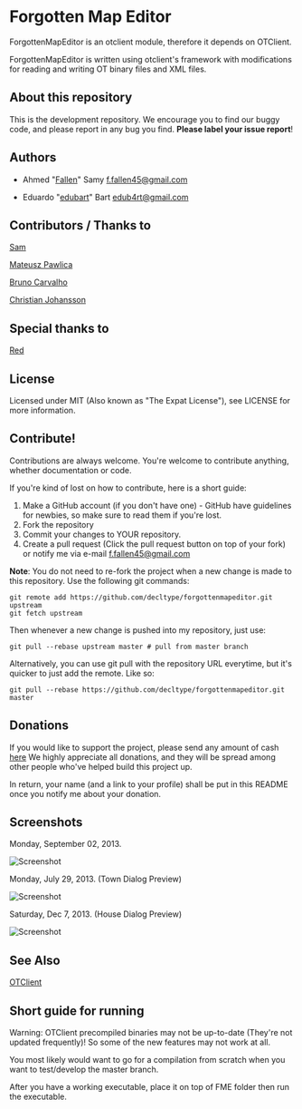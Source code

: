 # Forgotten Map Editor

ForgottenMapEditor is an otclient module, therefore it depends on OTClient.

ForgottenMapEditor is written using otclient's framework with modifications for reading and writing OT binary files and XML files.

## About this repository

This is the development repository.  We encourage you to find our buggy code, and please report in any bug you find. **Please label your issue report**!

## Authors

- Ahmed "[Fallen](https://github.com/decltype)" Samy <f.fallen45@gmail.com>

- Eduardo "[edubart](https://github.com/edubart/)" Bart <edub4rt@gmail.com>

## Contributors / Thanks to

[Sam](https://github.com/TheSumm)

[Mateusz Pawlica](https://github.com/Crypton33)

[Bruno Carvalho](https://github.com/BrunoDCC)

[Christian Johansson](https://github.com/dalkon)

## Special thanks to

[Red](http://otland.net/members/red.13708/)

## License

Licensed under MIT (Also known as "The Expat License"),  see LICENSE for more information.

## Contribute!

Contributions are always welcome.  You're welcome to contribute anything, whether documentation or code.

If you're kind of lost on how to contribute, here is a short guide:

1. Make a GitHub account (if you don't have one) -
    GitHub have guidelines for newbies, so make sure to read them if you're lost.
2. Fork the repository
3. Commit your changes to YOUR repository.
4. Create a pull request (Click the pull request button on top of your fork) or
    notify me via e-mail <f.fallen45@gmail.com>
 
**Note**: You do not need to re-fork the project when a new change is made to this repository.  Use the following git commands:
 
```
git remote add https://github.com/decltype/forgottenmapeditor.git upstream
git fetch upstream
```
 
Then whenever a new change is pushed into my repository, just use:
 
```
git pull --rebase upstream master # pull from master branch
```

Alternatively, you can use git pull with the repository URL everytime, but it's quicker to just add the remote. Like so:

```
git pull --rebase https://github.com/decltype/forgottenmapeditor.git master
```

## Donations

If you would like to support the project, please send any amount of cash [here](https://www.paypal.com/cgi-bin/webscr?cmd=_s-xclick&hosted_button_id=EY4YMC9S7R5TC)
We highly appreciate all donations, and they will be spread among other people who've helped build this project up.

In return, your name (and a link to your profile) shall be put in this README once you notify me about your donation.

## Screenshots

Monday, September 02, 2013.

![Screenshot](http://i.imgur.com/zcUeAyH.jpg)

Monday, July 29, 2013. (Town Dialog Preview)

![Screenshot](http://i.imgur.com/b2lQ8Ft.jpg)

Saturday, Dec 7, 2013. (House Dialog Preview)

![Screenshot](http://4.ii.gl/3551zW.png)

## See Also

[OTClient](https://github.com/edubart/otclient)

## Short guide for running

Warning: OTClient precompiled binaries may not be up-to-date (They're not updated frequently)!
So some of the new features may not work at all.

You most likely would want to go for a compilation from scratch when you want to test/develop the master branch.

After you have a working executable, place it on top of FME folder then run the executable.

